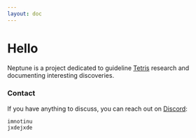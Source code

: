 ```yaml
---
layout: doc
---
```


# Hello

Neptune is a project dedicated to guideline [Tetris](https://en.wikipedia.org/wiki/Tetris) research and documenting interesting discoveries.

### Contact

If you have anything to discuss, you can reach out on [Discord](https://discord.com/):

```:line-numbers {1-999}
imnotinu
jxdejxde
```
